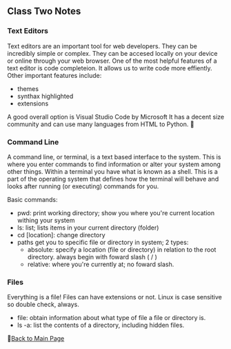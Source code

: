 ## Class Two Notes

### Text Editors 

Text editors are an important tool for web developers. They can be incredibly simple or complex. They can be accesed locally on your device or online through your web browser.
One of the most helpful features of a text editor is code completeion. It allows us to write code more effiently. Other important features include:
- themes
- synthax highlighted 
- extensions

A good overall option is Visual Studio Code by Microsoft It has a decent size community and can use many languages from HTML to Python. 🐍 


### Command Line

A command line, or terminal, is a text based interface to the system. This is where you enter commands to find information or alter your system among other things. 
Within a terminal you have what is known as a shell. This is a part of the operating system that defines how the terminal will behave and looks after running (or executing) commands for you.

Basic commands:
- pwd: print working directory; show you where you're current location withing your system
- ls: list; lists items in your current directory (folder)
- cd [location]: change directory
- paths get you to specific file or directory in system; 2 types:
  - absolute: specify a location (file or directory) in relation to the root directory. always begin with foward slash ( / ) 
  - relative: where you're currently at; no foward slash. 

### Files

Everything is a file! Files can have extensions or not. Linux is case sensitive so double check, always. 
- file: obtain information about what type of file a file or directory is.
- ls -a: list the contents of a directory, including hidden files.

📔[Back to Main Page](README.md)